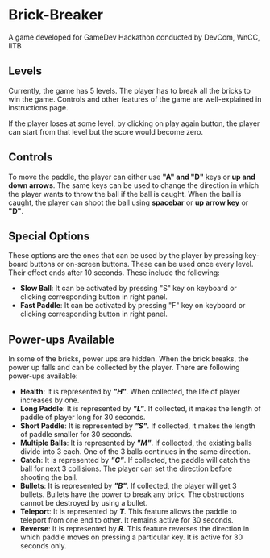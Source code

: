 # Brick-Breaker
A game developed for GameDev Hackathon conducted by DevCom, WnCC, IITB

## Levels
Currently, the game has 5 levels. The player has to break all the bricks to win the game. Controls and other features of the game are well-explained in instructions page.

If the player loses at some level, by clicking on play again button, the player can start from that level but the score would become zero.

## Controls
To move the paddle, the player can either use **"A" and "D"** keys or **up and down arrows**. The same keys can be used to change the direction in which the player wants to throw the ball if the ball is caught.
When the ball is caught, the player can shoot the ball using **spacebar** or **up arrow key** or **"D"**.

## Special Options
These options are the ones that can be used by the player by pressing key-board buttons or on-screen buttons. These can be used once every level. Their effect ends after 10 seconds. These include the following:
* **Slow Ball**: It can be activated by pressing "S" key on keyboard or clicking corresponding button in right panel.
* **Fast Paddle**: It can be activated by pressing "F" key on keyboard or clicking corresponding button in right panel.

## Power-ups Available
In some of the bricks, power ups are hidden. When the brick breaks, the power up falls and can be collected by the player. There are following power-ups available:
* **Health**: It is represented by _**"H"**_. When collected, the life of player increases by one.
* **Long Paddle**: It is represented by **_"L"_**. If collected, it makes the length of paddle of player long for 30 seconds.
* **Short Paddle**: It is represented by **_"S"_**. If collected, it makes the length of paddle smaller for 30 seconds.
* **Multiple Balls**: It is represented by **_"M"_**. If collected, the existing balls divide into 3 each. One of the 3 balls continues in the same direction.
* **Catch**: It is represented by **_"C"_**. If collected, the paddle will catch the ball for next 3 collisions. The player can set the direction before shooting the ball.
* **Bullets**: It is represented by **_"B"_**. If collected, the player will get 3 bullets. Bullets have the power to break any brick. The obstructions cannot be destroyed by using a bullet.
* **Teleport**: It is represented by **_T_**. This feature allows the paddle to teleport from one end to other. It remains active for 30 seconds.
* **Reverse**: It is represented by **_R_**. This feature reverses the direction in which paddle moves on pressing a particular key. It is active for 30 seconds only.
